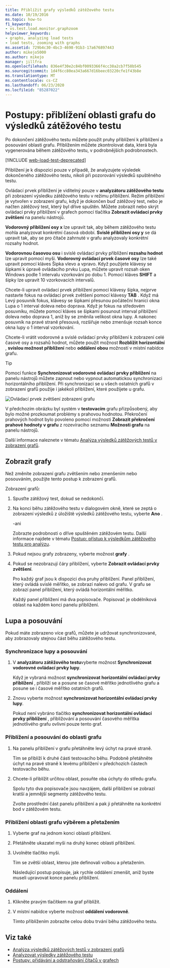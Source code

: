 ```yaml
---
title: Přiblížit grafy výsledků zátěžového testu
ms.date: 10/19/2016
ms.topic: how-to
f1_keywords:
- vs.test.load.monitor.graphzoom
helpviewer_keywords:
- graphs, analyzing load tests
- load tests, zooming with graphs
ms.assetid: 729b4c30-4bc3-4698-91b3-17a676897443
author: mikejo5000
ms.author: mikejo
manager: jillfra
ms.openlocfilehash: 836e4f30e2c84bf0093366f4cc38a2cb7f58b545
ms.sourcegitcommit: 1d4f6cc80ea343a667d16beec03220cfe1f43b8e
ms.translationtype: MT
ms.contentlocale: cs-CZ
ms.lasthandoff: 06/23/2020
ms.locfileid: "85287022"
---
```

# <a name="how-to-zoom-in-on-a-region-of-the-graph-in-load-test-results"></a>Postupy: přiblížení oblasti grafu do výsledků zátěžového testu

Po dokončení zátěžového testu můžete použít pruhy přiblížení k přiblížení a posouvání oblasti grafu. Přiblížením můžete zkontrolovat data, která byla vygenerována během zátěžového testu, v podrobnějších podrobnostech.

[!INCLUDE [web-load-test-deprecated](includes/web-load-test-deprecated.md)]

Přiblížení je k dispozici pouze v případě, že analyzujete výsledek dokončeného zátěžového testu, nikoli při pozorování výsledků spuštěného testu.

Ovládací prvek přiblížení je viditelný pouze v **analyzátoru zátěžového testu** při zobrazení výsledku zátěžového testu v režimu přiblížení. Režim přiblížení je vytvořen v zobrazení grafu, když je dokončen buď zátěžový test, nebo je načten zátěžový test, který byl dříve spuštěn. Můžete zobrazit nebo skrýt ovládací prvky přiblížení v grafech pomocí tlačítka **Zobrazit ovládací prvky zvětšení** na panelu nástrojů.

**Vodorovný přiblížení osy x** lze upravit tak, aby během zátěžového testu mohla analyzovat konkrétní časová období. **Svislé přiblížení osy y** se dá upravit tak, aby se pro čítače zahrnuté v grafu analyzovaly konkrétní rozsahy hodnot.

**Vodorovnou časovou osu** i svislé ovládací prvky přiblížení **rozsahu hodnot** lze upravit pomocí myši. **Vodorovný ovládací prvek časové osy** lze také upravit pomocí kláves Šipka vlevo a vpravo. Když použijete klávesy se šipkami k úpravě ovládacího prvku Lupa, můžete upravit rozsah oken Windows podle 1 intervalu vzorkování po dobu 1. Pomocí kláves **SHIFT** a šipky lze upravit 10 vzorkovacích intervalů.

Chcete-li upravit ovládací prvek přiblížení pomocí klávesy šipka, nejprve nastavte fokus na ovládací prvek zvětšení pomocí klávesy **TAB** . Když má Levý posuvník fokus, klávesy se šipkami přesunou počáteční hranici okna Lupa o 1 interval doleva nebo doprava. Když je fokus na středovém posuvníku, můžete pomocí kláves se šipkami posunout interval přiblížení doleva nebo doprava 1, aniž by se změnila velikost okna lupy. A nakonec posuvník na pravé straně přesouvá, rozšiřuje nebo zmenšuje rozsah konce okna lupy o 1 interval vzorkování.

Chcete-li vrátit vodorovné a svislé ovládací prvky přiblížení k zobrazení celé časové osy a rozsahů hodnot, můžete použít možnost **Rozblížit horizontální** , **svislou možnost přiblížení** nebo **oddálení obou** možností v místní nabídce grafu.

> [!TIP]
> Pomocí funkce **Synchronizovat vodorovné ovládací prvky přiblížení** na panelu nástrojů můžete zapnout nebo vypnout automatickou synchronizaci horizontálního přiblížení. Při synchronizaci se u všech ostatních grafů v zobrazení grafů použije i jakékoli přiblížení, které použijete u grafu.

![Ovládací prvek zvětšení zobrazení grafu](../test/media/ltest_zoomcontrol.png)

V předchozím obrázku byl systém v **testovacím** grafu přizpůsobený, aby bylo možné prozkoumat problémy s prahovou hodnotou. Překročení prahových hodnot bylo povoleno pomocí možnosti **Zobrazit překročení prahové hodnoty v grafu** z rozevíracího seznamu **Možnosti grafu** na panelu nástrojů.

Další informace naleznete v tématu [Analýza výsledků zátěžových testů v zobrazení grafů](../test/analyze-load-test-results-in-the-graphs-view.md).

## <a name="display-graphs"></a>Zobrazit grafy

Než změníte zobrazení grafu zvětšením nebo zmenšením nebo posouváním, použijte tento postup k zobrazení grafů.

Zobrazení grafů:

1. Spusťte zátěžový test, dokud se nedokončí.

2. Na konci běhu zátěžového testu v dialogovém okně, které se zeptá o zobrazení výsledků z úložiště výsledků zátěžového testu, vyberte **Ano** .

     \-ani

     Zobrazte podrobnosti o dříve spuštěném zátěžovém testu. Další informace najdete v tématu [Postup: přístup k výsledkům zátěžového testu pro analýzu](../test/how-to-access-load-test-results-for-analysis.md).

3. Pokud nejsou grafy zobrazeny, vyberte možnost **grafy** .

4. Pokud se nezobrazují čáry přiblížení, vyberte **Zobrazit ovládací prvky zvětšení**.

     Pro každý graf jsou k dispozici dva pruhy přiblížení. Panel přiblížení, který ovládá svislé měřítko, se zobrazí nalevo od grafu. V grafu se zobrazí panel přiblížení, který ovládá horizontální měřítko.

     Každý panel přiblížení má dva popisovače. Popisovač je obdélníková oblast na každém konci panelu přiblížení.

## <a name="zoom-and-scroll"></a>Lupa a posouvání

Pokud máte zobrazeno více grafů, můžete je udržovat synchronizované, aby zobrazovaly stejnou část běhu zátěžového testu.

### <a name="to-synchronize-zooming-and-scrolling"></a>Synchronizace lupy a posouvání

1. V **analyzátoru zátěžového testu**vyberte možnost **Synchronizovat vodorovné ovládací prvky lupy**.

     Když je vybraná možnost **synchronizovat horizontální ovládací prvky přiblížení** , přiblíží se a posune se časové měřítko jednotlivého grafu a posune se i časové měřítko ostatních grafů.

2. Znovu vyberte možnost **synchronizovat horizontální ovládací prvky lupy**.

     Pokud není vybráno tlačítko **synchronizovat horizontální ovládací prvky přiblížení** , přibližování a posouvání časového měřítka jednotlivého grafu ovlivní pouze tento graf.

### <a name="to-zoom-and-scroll-to-a-region-of-the-graph"></a>Přiblížení a posouvání do oblasti grafu

1. Na panelu přiblížení v grafu přetáhněte levý úchyt na pravé straně.

     Tím se přiblíží k druhé části testovacího běhu. Podobně přetáhněte úchyt na pravé straně k levému přiblížení v předchozích částech testovacího běhu.

2. Chcete-li přiblížit určitou oblast, posuňte oba úchyty do středu grafu.

     Spolu tyto dva popisovače jsou navzájem, další přiblížení se zobrazí kratší a jemnější segmenty zátěžového testu.

     Zvolte prostřední část panelu přiblížení a pak ji přetáhněte na konkrétní bod v zátěžovém testu.

### <a name="to-zoom-to-a-region-of-the-graph-by-choosing-and-dragging"></a>Přiblížení oblasti grafu výběrem a přetažením

1. Vyberte graf na jednom konci oblasti přiblížení.

2. Přetáhněte ukazatel myši na druhý konec oblasti přiblížení.

3. Uvolněte tlačítko myši.

    Tím se zvětší oblast, kterou jste definovali volbou a přetažením.

   Následující postup popisuje, jak rychle oddálení zmenšit, aniž byste museli upravovat konce panelu přiblížení.

### <a name="to-zoom-out"></a>Oddálení

1. Klikněte pravým tlačítkem na graf přiblížit.

2. V místní nabídce vyberte možnost **oddálení vodorovně**.

     Tímto přiblížením zobrazíte celou dobu trvání běhu zátěžového testu.

## <a name="see-also"></a>Viz také

- [Analýza výsledků zátěžových testů v zobrazení grafů](../test/analyze-load-test-results-in-the-graphs-view.md)
- [Analyzovat výsledky zátěžového testu](../test/analyze-load-test-results-using-the-load-test-analyzer.md)
- [Postupy: přidávání a odstraňování čítačů v grafech](../test/how-to-add-and-delete-counters-on-graphs-in-load-test-results.md)

